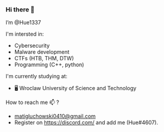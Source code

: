### Hi there 👋


I’m @Hue1337

I'm intersted in:
 - Cybersecurity
 - Malware development
 - CTFs (HTB, THM, DTW)
 - Programming (C++, python)

I'm currently studying at:
  - 🖥 Wroclaw University of Science and Technology


How to reach me 📫 ?
- matigluchowski0410@gmail.com
- Register on https://discord.com/ and add me (Hue#4607).



